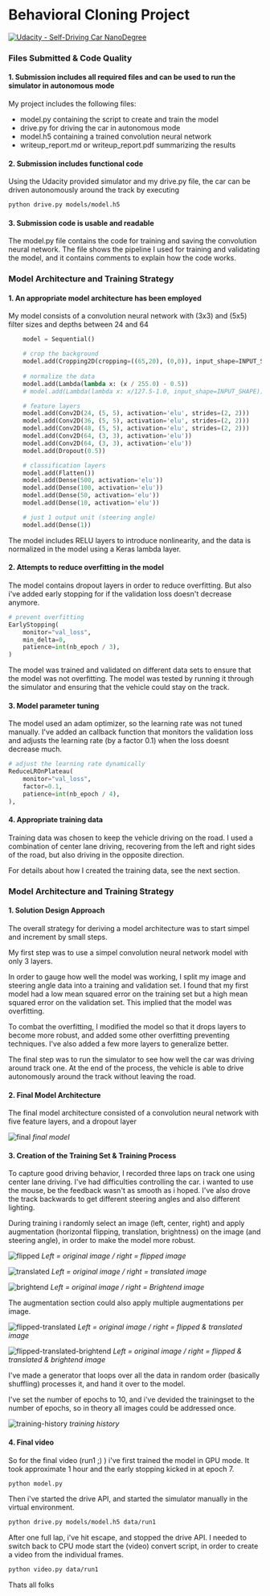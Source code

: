 # Behavioral Cloning Project

[![Udacity - Self-Driving Car NanoDegree](https://s3.amazonaws.com/udacity-sdc/github/shield-carnd.svg)](http://www.udacity.com/drive)

[//]: # (Image References)

[image1]: ./data/processed/model.png "Model Visualization"
[image2]: ./data/processed/training_history.png "Training history"
[image3]: ./data/processed/0_flipped.png "Flipped"
[image4]: ./data/processed/1_translated.png "Translated"
[image5]: ./data/processed/9_brighten.png "Brightend"
[image6]: ./data/processed/10_translated.png "Flipped & translated"
[image7]: ./data/processed/2_brighten.png "Flipped & translated & brightend"


### Files Submitted & Code Quality

#### 1. Submission includes all required files and can be used to run the simulator in autonomous mode

My project includes the following files:
* model.py containing the script to create and train the model
* drive.py for driving the car in autonomous mode
* model.h5 containing a trained convolution neural network 
* writeup_report.md or writeup_report.pdf summarizing the results

#### 2. Submission includes functional code
Using the Udacity provided simulator and my drive.py file, the car can be driven autonomously around the track by executing 
```sh
python drive.py models/model.h5
```

#### 3. Submission code is usable and readable

The model.py file contains the code for training and saving the convolution neural network. The file shows the pipeline I used for training and validating the model, and it contains comments to explain how the code works.

### Model Architecture and Training Strategy

#### 1. An appropriate model architecture has been employed

My model consists of a convolution neural network with (3x3) and (5x5) filter sizes and depths between 24 and 64

```python
	model = Sequential()

    # crop the background
    model.add(Cropping2D(cropping=((65,20), (0,0)), input_shape=INPUT_SHAPE))
    
    # normalize the data
    model.add(Lambda(lambda x: (x / 255.0) - 0.5))
    # model.add(Lambda(lambda x: x/127.5-1.0, input_shape=INPUT_SHAPE))

    # feature layers
    model.add(Conv2D(24, (5, 5), activation='elu', strides=(2, 2)))
    model.add(Conv2D(36, (5, 5), activation='elu', strides=(2, 2)))
    model.add(Conv2D(48, (5, 5), activation='elu', strides=(2, 2)))
    model.add(Conv2D(64, (3, 3), activation='elu'))
    model.add(Conv2D(64, (3, 3), activation='elu'))
    model.add(Dropout(0.5))

    # classification layers
    model.add(Flatten())
    model.add(Dense(500, activation='elu'))
    model.add(Dense(100, activation='elu'))
    model.add(Dense(50, activation='elu'))
    model.add(Dense(10, activation='elu'))

    # just 1 output unit (steering angle)
    model.add(Dense(1))
```

The model includes RELU layers to introduce nonlinearity, and the data is normalized in the model using a Keras lambda layer. 

#### 2. Attempts to reduce overfitting in the model

The model contains dropout layers in order to reduce overfitting. But also i've added early stopping for if the validation loss doesn't decrease anymore.

```python
# prevent overfitting
EarlyStopping(
    monitor="val_loss",
    min_delta=0,
    patience=int(nb_epoch / 3),
)
```

The model was trained and validated on different data sets to ensure that the model was not overfitting. The model was tested by running it through the simulator and ensuring that the vehicle could stay on the track.

#### 3. Model parameter tuning

The model used an adam optimizer, so the learning rate was not tuned manually. I've added an callback function that monitors the validation loss and adjusts the learning rate (by a factor 0.1) when the loss doesnt decrease much.

```python
# adjust the learning rate dynamically
ReduceLROnPlateau(
    monitor="val_loss",
    factor=0.1,
    patience=int(nb_epoch / 4),
), 
```

#### 4. Appropriate training data

Training data was chosen to keep the vehicle driving on the road. I used a combination of center lane driving, recovering from the left and right sides of the road, but also driving in the opposite direction.

For details about how I created the training data, see the next section. 

### Model Architecture and Training Strategy

#### 1. Solution Design Approach

The overall strategy for deriving a model architecture was to start simpel and increment by small steps.

My first step was to use a simpel convolution neural network model with only 3 layers. 

In order to gauge how well the model was working, I split my image and steering angle data into a training and validation set. I found that my first model had a low mean squared error on the training set but a high mean squared error on the validation set. This implied that the model was overfitting. 

To combat the overfitting, I modified the model so that it drops layers to become more robust, and added some other overfitting preventing techniques. I've also added a few more layers to generalize better.

The final step was to run the simulator to see how well the car was driving around track one. At the end of the process, the vehicle is able to drive autonomously around the track without leaving the road.

#### 2. Final Model Architecture

The final model architecture consisted of a convolution neural network with five feature layers, and a dropout layer 

![final][image1]
*final model*

#### 3. Creation of the Training Set & Training Process

To capture good driving behavior, I recorded three laps on track one using center lane driving. I've had difficulties controlling the car. i wanted to use the mouse, be the feedback wasn't as smooth as i hoped. I've also drove the track backwards to get different steering angles and also different lighting.

During training i randomly select an image (left, center, right) and apply augmentation (horizontal flipping, translation, brightness) on the image (and steering angle), in order to make the model more robust.

![flipped][image3]
*Left = original image / right = flipped image*

![translated][image4]
*Left = original image / right = translated image*

![brightend][image5]
*Left = original image / right = Brightend image*

The augmentation section could also apply multiple augmentations per image.

![flipped-translated][image6]
*Left = original image / right = flipped & translated image*

![flipped-translated-brightend][image7]
*Left = original image / right = flipped & translated & brightend image*

I've made a generator that loops over all the data in random order (basically shuffling) processes it, and hand it over to the model.

I've set the number of epochs to 10, and i've devided the trainingset to the number of epochs, so in theory all images could be addressed once.

![training-history][image2]
*training history*

#### 4. Final video

So for the final video (run1 ;) ) i've first trained the model in GPU mode. It took approximate 1 hour and the early stopping kicked in at epoch 7.
```bash
python model.py
```

Then i've started the drive API, and started the simulator manually in the virtual environment.
```bash
python drive.py models/model.h5 data/run1
```

After one full lap, i've hit escape, and stopped the drive API. I needed to switch back to CPU mode start the (video) convert script, in order to create a video from the individual frames.
```bash
python video.py data/run1
```

Thats all folks